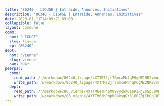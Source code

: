 ```yaml
---
title: "86240 - LIGUGE | Entraide, Annonces, Initiatives"
description: "86240 - LIGUGE | Entraide, Annonces, Initiatives"
date: 2020-01-11T14:09:21+09:00
collapsible: false
layout: commune
comm:
  nom: "LIGUGE"
  slug: liguge
  cp: "86240"
dept:
  nom: "Vienne"
  slug: vienne
  num: "86"
peerpad:
  comm:
    read_path: /r/markdown/86240_liguge/4XTTM72jr7GmcaPb4qP6gNE2NR2vmo4299NUQTZamTnpWKGb9
    write_path: /w/markdown/86240_liguge/4XTTM72jr7GmcaPb4qP6gNE2NR2vmo4299NUQTZamTnpWKGb9-K3TgTedpJjaWtDxEhGjS9kisJjxVfgpAquogKqc7bFig9NUEMUaLzKgURL4L5ir4XqcB7BLAUwucGazMewLr2q9BL3wMrdLZD8SxNqn6QJM4E6oPAZtav8tFMbhWFiguog8Xpk47
  dept:
    read_path: /r/markdown/86_vienne/4XTTM6ebPnpM89vyqGX616RZRjEbGpJ8VDNVdSCrMHCb86ALN
    write_path: /w/markdown/86_vienne/4XTTM6ebPnpM89vyqGX616RZRjEbGpJ8VDNVdSCrMHCb86ALN-K3TgUEmU2PzobkNvYrNtR4DXtgm1qYeknzdEZmszmUFpRSMDjV62q8xZv1nUQEJqGnnT9H399N9TnzZMyT3rgAM3pHPbqGxVD33vWNzCSkbf2kxHwBfenpixiJuwbWaCBERwmNeA
---
```


